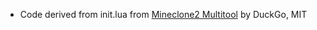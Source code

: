* Code derived from init.lua from [Mineclone2 Multitool](https://content.luanti.org/packages/duckgo/mcl_multitool/) by DuckGo, MIT